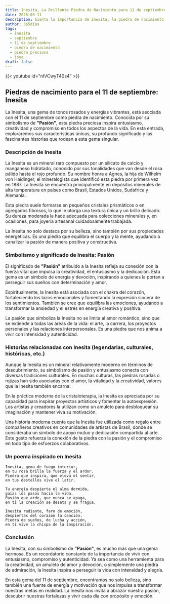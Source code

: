 ```yaml
---
title: Inesita, La Brillante Piedra de Nacimiento para 11 de septiembre
date: 2025-09-11
description: Sienta la importancia de Inesita, la piedra de nacimiento de 11 de septiembre que simboliza Pasión. Deje que su belleza y significado iluminen su día.
author: 365días
tags:
  - inesita
  - septiembre
  - 11 de septiembre
  - piedra de nacimiento
  - piedra preciosa
  - joya
draft: false
---
```


{{< youtube id="nIVCwyT40s4" >}}

## Piedras de nacimiento para el 11 de septiembre: Inesita

La Inesita, una gema de tonos rosados y energías vibrantes, está asociada con el 11 de septiembre como piedra de nacimiento. Conocida por su simbolismo de **"Pasión"**, esta piedra preciosa inspira entusiasmo, creatividad y compromiso en todos los aspectos de la vida. En esta entrada, exploraremos sus características únicas, su profundo significado y las fascinantes historias que rodean a esta gema singular.

### Descripción de Inesita

La Inesita es un mineral raro compuesto por un silicato de calcio y manganeso hidratado, conocido por sus tonalidades que van desde el rosa pálido hasta el rojo profundo. Su nombre honra a Agnes, la hija de Wilhelm von Haidinger, el mineralogista que identificó esta piedra por primera vez en 1887. La Inesita se encuentra principalmente en depósitos minerales de alta temperatura en países como Brasil, Estados Unidos, Sudáfrica y Alemania.

Esta piedra suele formarse en pequeños cristales prismáticos o en agregados fibrosos, lo que le otorga una textura única y un brillo delicado. Su dureza moderada la hace adecuada para colecciones minerales y, en ocasiones, para joyería artesanal cuidadosamente trabajada.

La Inesita no solo destaca por su belleza, sino también por sus propiedades energéticas. Es una piedra que equilibra el cuerpo y la mente, ayudando a canalizar la pasión de manera positiva y constructiva.

### Simbolismo y significado de Inesita: Pasión

El significado de **"Pasión"** atribuido a la Inesita refleja su conexión con la fuerza vital que impulsa la creatividad, el entusiasmo y la dedicación. Esta gema es un símbolo de energía y devoción, inspirando a quienes la portan a perseguir sus sueños con determinación y amor.

Espiritualmente, la Inesita está asociada con el chakra del corazón, fortaleciendo los lazos emocionales y fomentando la expresión sincera de los sentimientos. También se cree que equilibra las emociones, ayudando a transformar la ansiedad y el estrés en energía creativa y positiva.

La pasión que simboliza la Inesita no se limita al amor romántico, sino que se extiende a todas las áreas de la vida: el arte, la carrera, los proyectos personales y las relaciones interpersonales. Es una piedra que nos anima a vivir con intensidad y autenticidad.

### Historias relacionadas con Inesita (legendarias, culturales, históricas, etc.)

Aunque la Inesita es un mineral relativamente moderno en términos de descubrimiento, su simbolismo de pasión y entusiasmo conecta con diversas tradiciones culturales. En muchas culturas, las piedras rosadas o rojizas han sido asociadas con el amor, la vitalidad y la creatividad, valores que la Inesita también encarna.

En la práctica moderna de la cristaloterapia, la Inesita es apreciada por su capacidad para inspirar proyectos artísticos y fomentar la autoexpresión. Los artistas y creadores la utilizan como un amuleto para desbloquear su imaginación y mantener viva su motivación.

Una historia moderna cuenta que la Inesita fue utilizada como regalo entre compañeros creativos en comunidades de artistas de Brasil, donde se consideraba un símbolo de apoyo mutuo y dedicación compartida al arte. Este gesto refuerza la conexión de la piedra con la pasión y el compromiso en todo tipo de esfuerzos colaborativos.

### Un poema inspirado en Inesita

```
Inesita, gema de fuego interior,  
en tu rosa brilla la fuerza y el ardor.  
Piedra que inspira, que eleva el sentir,  
en tus destellos vive el latir.  

Tu energía despierta el alma dormida,  
guías los pasos hacia la vida.  
Pasión que arde, que nunca se apaga,  
en ti la creación se desata y se fragua.  

Inesita radiante, faro de emoción,  
despiertas del corazón la canción.  
Piedra de sueños, de lucha y acción,  
en ti vive la chispa de la inspiración.  
```

### Conclusión

La Inesita, con su simbolismo de **"Pasión"**, es mucho más que una gema hermosa. Es un recordatorio constante de la importancia de vivir con entusiasmo, compromiso y autenticidad. Ya sea como una herramienta para la creatividad, un amuleto de amor y devoción, o simplemente una piedra de admiración, la Inesita inspira a perseguir la vida con intensidad y alegría.

En esta gema del 11 de septiembre, encontramos no solo belleza, sino también una fuente de energía y motivación que nos impulsa a transformar nuestras metas en realidad. La Inesita nos invita a abrazar nuestra pasión, descubrir nuestras fortalezas y vivir cada día con propósito y emoción.
